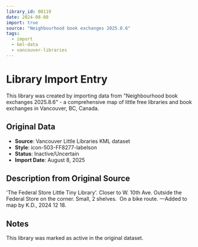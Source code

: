 ```yaml
---
library_id: 00119
date: 2024-08-08
import: true
source: "Neighbourhood book exchanges 2025.8.6"
tags:
  - import
  - kml-data
  - vancouver-libraries
---
```


# Library Import Entry

This library was created by importing data from "Neighbourhood book exchanges 2025.8.6" - a comprehensive map of little free libraries and book exchanges in Vancouver, BC, Canada.

## Original Data

- **Source**: Vancouver Little Libraries KML dataset
- **Style**: icon-503-FF8277-labelson
- **Status**: Inactive/Uncertain
- **Import Date**: August 8, 2025

## Description from Original Source

'The Federal Store Little Tiny Library'.
Closer to W. 10th Ave.
Outside the Federal Store on the corner.
Small, 2 shelves.  On a bike route.
—Added to map by K.D., 2024 12 18.



## Notes

This library was marked as active in the original dataset.
